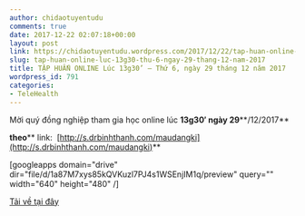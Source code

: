 ```yaml
---
author: chidaotuyentudu
comments: true
date: 2017-12-22 02:07:18+00:00
layout: post
link: https://chidaotuyentudu.wordpress.com/2017/12/22/tap-huan-online-luc-13g30-thu-6-ngay-29-thang-12-nam-2017/
slug: tap-huan-online-luc-13g30-thu-6-ngay-29-thang-12-nam-2017
title: TẬP HUẤN ONLINE Lúc 13g30’ – Thứ 6, ngày 29 tháng 12 năm 2017
wordpress_id: 791
categories:
- TeleHealth
---
```


Mời quý đồng nghiệp tham gia học online lúc **13g30′ ****ngày**** 29****/12/2017**

**theo**** link:  [http://s.drbinhthanh.com/maudangki](http://s.drbinhthanh.com/maudangki)**

<!-- more -->

[googleapps domain="drive" dir="file/d/1a87M7xys85kQVKuzl7PJ4s1WSEnjIM1q/preview" query="" width="640" height="480" /]

[Tải về tại đây](https://drive.google.com/file/d/1a87M7xys85kQVKuzl7PJ4s1WSEnjIM1q/view?usp=sharing)
